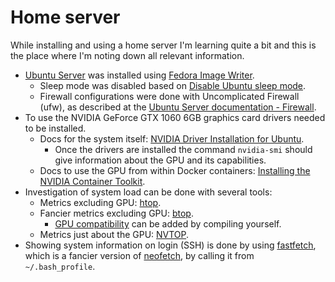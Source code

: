 # Home server

While installing and using a home server I'm learning quite a bit and this is the place where I'm noting down all relevant information.

* [Ubuntu Server](https://ubuntu.com/download/server) was installed using [Fedora Image Writer](https://github.com/FedoraQt/MediaWriter).
    * Sleep mode was disabled based on [Disable Ubuntu sleep mode](https://en-wiki.ikoula.com/en/Disable_Ubuntu_sleep_mode).
    * Firewall configurations were done with Uncomplicated Firewall (ufw), as described at the [Ubuntu Server documentation - Firewall](https://documentation.ubuntu.com/server/how-to/security/firewalls/).
* To use the NVIDIA GeForce GTX 1060 6GB graphics card drivers needed to be installed.
    * Docs for the system itself: [NVIDIA Driver Installation for Ubuntu](https://docs.nvidia.com/datacenter/tesla/driver-installation-guide/index.html#ubuntu).
        * Once the drivers are installed the command `nvidia-smi` should give information about the GPU and its capabilities.
    * Docs to use the GPU from within Docker containers: [Installing the NVIDIA Container Toolkit](https://docs.nvidia.com/datacenter/cloud-native/container-toolkit/latest/install-guide.html).
* Investigation of system load can be done with several tools:
    * Metrics excluding GPU: [htop](https://github.com/htop-dev/htop).
    * Fancier metrics excluding GPU: [btop](https://github.com/aristocratos/btop).
        * [GPU compatibility](https://github.com/aristocratos/btop?tab=readme-ov-file#gpu-compatibility) can be added by compiling yourself.
    * Metrics just about the GPU: [NVTOP](https://github.com/Syllo/nvtop).
* Showing system information on login (SSH) is done by using [fastfetch](https://github.com/fastfetch-cli/fastfetch), which is a fancier version of [neofetch](https://github.com/dylanaraps/neofetch), by calling it from ` ~/.bash_profile`. 

